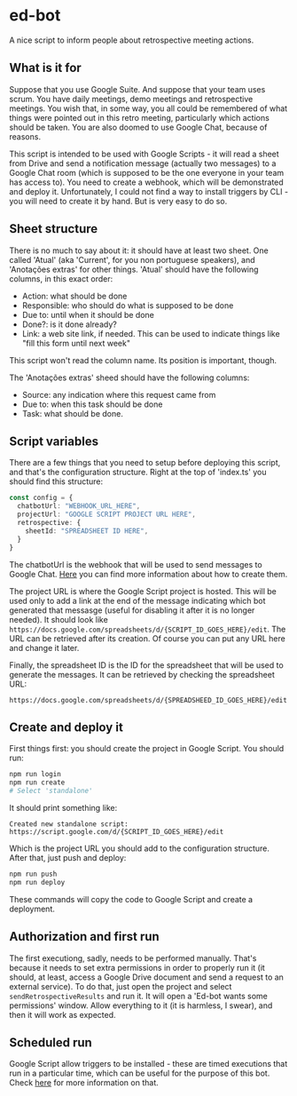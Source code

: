 # ed-bot

A nice script to inform people about retrospective meeting actions.

## What is it for

Suppose that you use Google Suite. And suppose that your team uses scrum. You
have daily meetings, demo meetings and retrospective meetings. You wish that,
in some way, you all could be remembered of what things were pointed out in
this retro meeting, particularly which actions should be taken. You are also
doomed to use Google Chat, because of reasons.

This script is intended to be used with Google Scripts - it will read a sheet
from Drive and send a notification message (actually two messages) to a Google
Chat room (which is supposed to be the one everyone in your team has access to).
You need to create a webhook, which will be demonstrated and deploy it.
Unfortunately, I could not find a way to install triggers by CLI - you will need
to create it by hand. But is very easy to do so.

## Sheet structure

There is no much to say about it: it should have at least two sheet. One called
'Atual' (aka 'Current', for you non portuguese speakers), and 'Anotações extras'
for other things. 'Atual' should have the following columns, in this exact
order:

- Action: what should be done
- Responsible: who should do what is supposed to be done
- Due to: until when it should be done
- Done?: is it done already?
- Link: a web site link, if needed. This can be used to indicate things like
  "fill this form until next week"

This script won't read the column name. Its position is important, though.

The 'Anotações extras' sheed should have the following columns:

- Source: any indication where this request came from
- Due to: when this task should be done
- Task: what should be done.

## Script variables

There are a few things that you need to setup before deploying this script, and
that's the configuration structure. Right at the top of 'index.ts' you should
find this structure:

```typescript
const config = {
  chatbotUrl: "WEBHOOK_URL_HERE",
  projectUrl: "GOOGLE SCRIPT PROJECT URL HERE",
  retrospective: {
    sheetId: "SPREADSHEET ID HERE",
  }
}
```

The chatbotUrl is the webhook that will be used to send messages to Google Chat.
[Here](https://developers.google.com/hangouts/chat/how-tos/webhooks) you can
find more information about how to create them.

The project URL is where the Google Script project is hosted. This will be used
only to add a link at the end of the message indicating which bot generated
that messasge (useful for disabling it after it is no longer needed). It should
look like `https://docs.google.com/spreadsheets/d/{SCRIPT_ID_GOES_HERE}/edit`.
The URL can be retrieved after its creation. Of course you can put any URL here
and change it later.

Finally, the spreadsheet ID is the ID for the spreadsheet that will be used to
generate the messages. It can be retrieved by checking the spreadsheet URL:

`https://docs.google.com/spreadsheets/d/{SPREADSHEED_ID_GOES_HERE}/edit`

## Create and deploy it

First things first: you should create the project in Google Script. You should
run:

```bash
npm run login
npm run create
# Select 'standalone'
```

It should print something like:

```text
Created new standalone script: https://script.google.com/d/{SCRIPT_ID_GOES_HERE}/edit
```

Which is the project URL you should add to the configuration structure.
After that, just push and deploy:

```bash
npm run push
npm run deploy
```

These commands will copy the code to Google Script and create a deployment.

## Authorization and first run

The first executiong, sadly, needs to be performed manually. That's because it
needs to set extra permissions in order to properly run it (it should, at least,
access a Google Drive document and send a request to an external service). To
do that, just open the project and select `sendRetrospectiveResults` and run
it. It will open a 'Ed-bot wants some permissions' window. Allow everything
to it (it is harmless, I swear), and then it will work as expected.

## Scheduled run

Google Script allow triggers to be installed - these are timed executions that
run in a particular time, which can be useful for the purpose of this bot.
Check [here](https://developers.google.com/apps-script/guides/triggers/installable)
for more information on that.